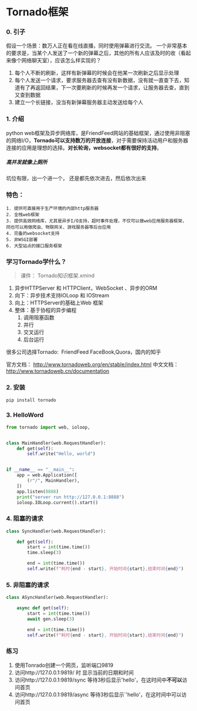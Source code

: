# Tornado框架
### 0. 引子
假设一个场景：数万人正在看在线直播，同时使用弹幕进行交流。
一个非常基本的要求是，当某个人发送了一个新的弹幕之后，其他的所有人应该及时的收（看起来像个网络聊天室），应该怎么样实现的？

1. 每个人不断的刷新，这样有新弹幕的时候会在他某一次刷新之后显示处理
2. 每个人发送一个请求，要求服务器去查有没有新数据，没有就一直查下去，知道有了再返回结果，下一次要刷新的时候再发一个请求，让服务器去查，直到又查到数据
3. 建立一个长链接，没当有新弹幕服务器主动发送给每个人



### 1. 介绍
   python web框架及异步网络库，是FriendFeed网站的基础框架，通过使用非阻塞的网络I/O，**Tornado可以支持数万的开放连接**，对于需要保持活动用户和服务器连接的应用是理想的选择。**对长轮询，websocket都有很好的支持**。

##### 高并发就像上厕所
坑位有限，出一个进一个，
还是都先依次进去，然后依次出来

### 特色：

    1. 提供可直接用于生产环境的内部http服务器
    2. 全栈web框架
    3. 提供高效网络库，尤其是异步I/O支持，超时事件处理，不仅可以做web应用服务器框架，同也可以用做爬虫、物联网关、游戏服务器等后台应用
    4. 完备的websocket支持
    5. 非WSGI部署
    6. 大型站点的接口服务框架

### 学习Tornado学什么？
> 课件： Tornado知识框架.xmind

1. 异步HTTPServer 和 HTTPClient，WebSocket 、异步的ORM
1. 向下：异步技术支持IOLoop 和 IOStream
1. 向上：HTTPServer的基础上Web 框架
1. 整体：基于协程的异步编程
    1. 调用阻塞函数
    1. 并行
    1. 交叉运行
    1. 后台运行



很多公司选择Tornado:
​	FriendFeed FaceBook,Quora，国内的知乎

官方文档： http://www.tornadoweb.org/en/stable/index.html
中文文档： http://www.tornadoweb.cn/documentation

### 2. 安装

~~~bash
pip install tornado
~~~

### 3. HelloWord

```python
from tornado import web, ioloop,


class MainHandler(web.RequestHandler):
    def get(self):
        self.write("Hello, world")


if __name__ == "__main__":
    app = web.Application([
        (r"/", MainHandler),
    ])
    app.listen(8888)
    print("server run http://127.0.0.1:8888")
    ioloop.IOLoop.current().start()
```

### 4. 阻塞的请求
```python
class SyncHandler(web.RequestHandler):

    def get(self):
        start = int(time.time())
        time.sleep(3)

        end = int(time.time())
        self.write(f"耗时{end - start}, 开始时间{start},结束时间{end}")
```

### 5. 非阻塞的请求

```python
class ASyncHandler(web.RequestHandler):

    async def get(self):
        start = int(time.time())
        await gen.sleep(3)

        end = int(time.time())
        self.write(f"耗时{end - start}, 开始时间{start},结束时间{end}")
```

### 练习

1. 使用Tonrado创建一个网页，监听端口9819
2. 访问http://127.0.0.1:9819/ 时 显示当前的日期和时间
3. 访问http://127.0.0.1:9819/sync 等待3秒后显示'hello'，在这时间中**不可以**访问首页
4. 访问http://127.0.0.1:9819/async 等待3秒后显示`'hello'，在这时间中可以访问首页

